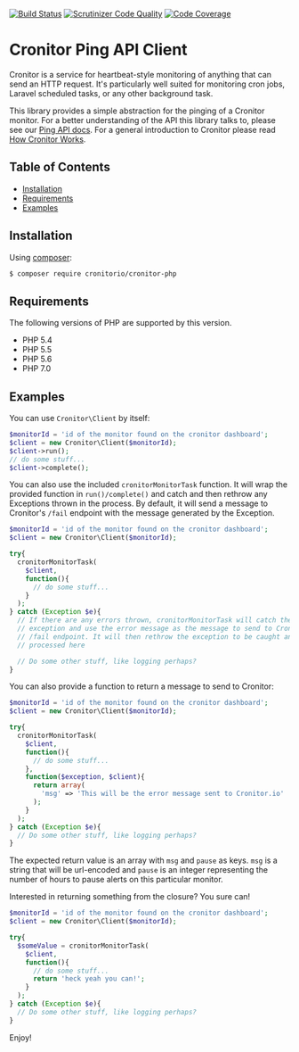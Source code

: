[![Build Status](https://travis-ci.org/nathanielks/cronitor-io-php.svg?branch=master)](https://travis-ci.org/nathanielks/cronitor-io-php)
[![Scrutinizer Code Quality](https://scrutinizer-ci.com/g/nathanielks/cronitor-io-php/badges/quality-score.png?b=master)](https://scrutinizer-ci.com/g/nathanielks/cronitor-io-php/?branch=master)
[![Code Coverage](https://scrutinizer-ci.com/g/nathanielks/cronitor-io-php/badges/coverage.png?b=master)](https://scrutinizer-ci.com/g/nathanielks/cronitor-io-php/?branch=master)

# Cronitor Ping API Client

Cronitor is a service for heartbeat-style monitoring of anything that can send an HTTP request. It's particularly well suited for monitoring cron jobs, Laravel scheduled tasks, or any other background task.

This library provides a simple abstraction for the pinging of a Cronitor monitor. For a better understanding of the API this library talks to, please see our [Ping API docs](https://cronitor.io/docs/ping-api). For a general introduction to Cronitor please read [How Cronitor Works](https://cronitor.io/docs/how-cronitor-works).

## Table of Contents

+ [Installation](#installation)
+ [Requirements](#requirements)
+ [Examples](#examples)

## Installation

Using [composer](https://packagist.org/packages/nathanielks/cronitor-io-php):

```bash
$ composer require cronitorio/cronitor-php
```

## Requirements

The following versions of PHP are supported by this version.

+ PHP 5.4
+ PHP 5.5
+ PHP 5.6
+ PHP 7.0

## Examples

You can use `Cronitor\Client` by itself:

```php
$monitorId = 'id of the monitor found on the cronitor dashboard';
$client = new Cronitor\Client($monitorId);
$client->run();
// do some stuff...
$client->complete();
```

You can also use the included `cronitorMonitorTask` function. It will wrap the provided function in `run()/complete()` and catch and then rethrow any Exceptions thrown in the process. By default, it will send a message to Cronitor's `/fail` endpoint with the message generated by the Exception.

```php
$monitorId = 'id of the monitor found on the cronitor dashboard';
$client = new Cronitor\Client($monitorId);

try{
  cronitorMonitorTask(
    $client,
    function(){
      // do some stuff...
    }
  );
} catch (Exception $e){
  // If there are any errors thrown, cronitorMonitorTask will catch the
  // exception and use the error message as the message to send to Cronitor's
  // /fail endpoint. It will then rethrow the exception to be caught and
  // processed here

  // Do some other stuff, like logging perhaps?
}
```

You can also provide a function to return a message to send to Cronitor:

```php
$monitorId = 'id of the monitor found on the cronitor dashboard';
$client = new Cronitor\Client($monitorId);

try{
  cronitorMonitorTask(
    $client,
    function(){
      // do some stuff...
    },
    function($exception, $client){
      return array(
        'msg' => 'This will be the error message sent to Cronitor.io'
      );
    }
  );
} catch (Exception $e){
  // Do some other stuff, like logging perhaps?
}
```

The expected return value is an array with `msg` and `pause` as keys. `msg` is
a string that will be url-encoded and `pause` is an integer representing the
number of hours to pause alerts on this particular monitor.

Interested in returning something from the closure? You sure can!

```php
$monitorId = 'id of the monitor found on the cronitor dashboard';
$client = new Cronitor\Client($monitorId);

try{
  $someValue = cronitorMonitorTask(
    $client,
    function(){
      // do some stuff...
      return 'heck yeah you can!';
    }
  );
} catch (Exception $e){
  // Do some other stuff, like logging perhaps?
}
```

Enjoy!
